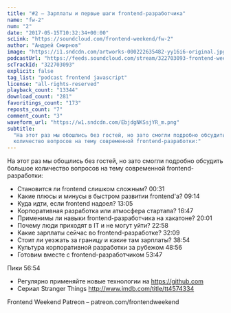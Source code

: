 ```yaml
---
title: "#2 – Зарплаты и первые шаги frontend-разработчика"
name: "fw-2"
num: "2"
date: "2017-05-15T10:32:34+00:00"
scLink: "https://soundcloud.com/frontend-weekend/fw-2"
author: "Андрей Смирнов"
image: "https://i1.sndcdn.com/artworks-000222635482-yy16i6-original.jpg"
podcastUrl: "https://feeds.soundcloud.com/stream/322703093-frontend-weekend-fw-2.m4a"
scTrackId: "322703093"
explicit: false
tag_list: "podcast frontend javascript"
license: "all-rights-reserved"
playback_count: "13344"
download_count: "281"
favoritings_count: "173"
reposts_count: "7"
comment_count: "3"
waveform_url: "https://w1.sndcdn.com/EbjdgNKSsjYR_m.png"
subtitle:
  "На этот раз мы обошлись без гостей, но зато смогли подробно обсудить большое
  количество вопросов на тему современной frontend-разработки:"
---
```


На этот раз мы обошлись без гостей, но зато смогли подробно обсудить большое
количество вопросов на тему современной frontend-разработки:

- Становится ли frontend слишком сложным? <timecode sec="31">00:31</timecode>
- Какие плюсы и минусы в быстром развитии frontend'а?
  <timecode sec="554">09:14</timecode>
- Куда идти, если frontend надоел? <timecode sec="785">13:05</timecode>
- Корпоративная разработка или атмосфера стартапа?
  <timecode sec="1007">16:47</timecode>
- Применимы ли навыки frontend-разработчика на хакатоне?
  <timecode sec="1201">20:01</timecode>
- Почему люди приходят в IT и не могут уйти?
  <timecode sec="1378">22:58</timecode>
- Какие зарплаты сейчас во frontend-разработке?
  <timecode sec="1929">32:09</timecode>
- Стоит ли уезжать за границу и какие там зарплаты?
  <timecode sec="2334">38:54</timecode>
- Культура корпоративной разработки за рубежом
  <timecode sec="2936">48:56</timecode>
- Готовим вместе с frontend-разработчиком <timecode sec="3227">53:47</timecode>

Пики <timecode sec="3414">56:54</timecode>

- Регулярно применяйте новые технологии на <https://github.com>
- Сериал Stranger Things <http://www.imdb.com/title/tt4574334>

Frontend Weekend Patreon – patreon.com/frontendweekend
